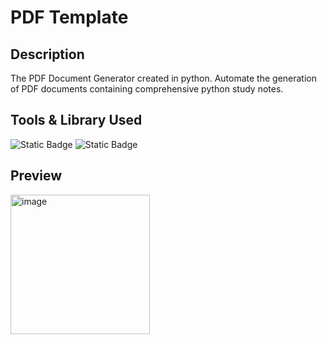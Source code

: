 # PDF Template
## Description
The PDF Document Generator created in python. 
Automate the generation of PDF documents containing comprehensive python study notes.

## Tools & Library Used
![Static Badge](https://img.shields.io/badge/Python-FFD43B?style=for-the-badge&logo=python&logoColor=blue)
![Static Badge](https://img.shields.io/badge/PyCharm-000000.svg?&style=for-the-badge&logo=PyCharm&logoColor=white)

## Preview
<img width="223" alt="image" src="https://github.com/user-attachments/assets/e58033d8-6c86-4e31-bb69-6f0e9a59f79f" />
